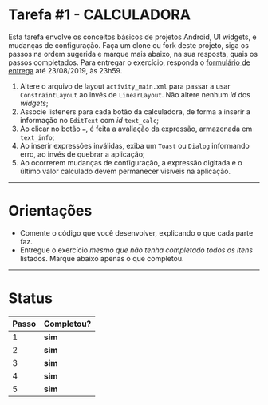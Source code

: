 # Tarefa #1 - CALCULADORA 

Esta tarefa envolve os conceitos básicos de projetos Android, UI widgets, e mudanças de configuração. 
Faça um clone ou fork deste projeto, siga os passos na ordem sugerida e marque mais abaixo, na sua resposta, quais os passos completados. 
Para entregar o exercício, responda o [formulário de entrega](https://forms.gle/xqVK5c7jkyPQmywm9) até 23/08/2019, às 23h59.

  1. Altere o arquivo de layout `activity_main.xml` para passar a usar `ConstraintLayout` ao invés de `LinearLayout`. Não altere nenhum *id* dos _widgets_;
  2. Associe listeners para cada botão da calculadora, de forma a inserir a informação no `EditText` com *id* `text_calc`;
  3. Ao clicar no botão `=`, é feita a avaliação da expressão, armazenada em `text_info`;
  4. Ao inserir expressões inválidas, exiba um `Toast` ou `Dialog` informando erro, ao invés de quebrar a aplicação; 
  5. Ao ocorrerem mudanças de configuração, a expressão digitada e o último valor calculado devem permanecer visíveis na aplicação.

---

# Orientações

  - Comente o código que você desenvolver, explicando o que cada parte faz.
  - Entregue o exercício *mesmo que não tenha completado todos os itens* listados. Marque abaixo apenas o que completou.

----

# Status

| Passo | Completou? |
| ------ | ------ |
| 1 | **sim** |
| 2 | **sim** |
| 3 | **sim** |
| 4 | **sim** |
| 5 | **sim** |
